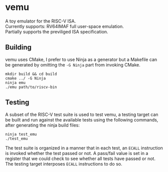 # vemu

A toy emulator for the RISC-V ISA.  
Currently supports: RV64IMAF full user-space emulation.  
Partially supports the previliged ISA specification.

## Building

vemu uses CMake, I prefer to use Ninja as a generator but a Makefile can be
generated by omitting the `-G Ninja` part from invoking CMake.

```
mkdir build && cd build
cmake ../ -G Ninja
ninja emu
./emu path/to/riscv-bin
```

## Testing

A subset of the RISC-V test suite is used to test vemu, a testing target can be
built and run against the available tests using the following commands, after
generating the ninja build files:

```
ninja test_emu
./test_emu
```

The test suite is organized in a manner that in each test, an `ECALL` 
instruction is invoked whether the test passed or not. A pass/fail value is set
in a register that we could check to see whether all tests have passed or not.
The testing target interposes `ECALL` instructions to do so.
